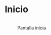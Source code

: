 # Inicio

<figure><img src=".gitbook/assets/inicio2.png" alt=""><figcaption><p>Pantalla inicia</p></figcaption></figure>
